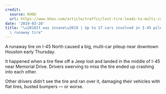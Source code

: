 ```yaml
---
credit:
  source: KHOU
  url: https://www.khou.com/article/traffic/lost-tire-leads-to-multi-car-pile-up-on-i-45-near-downtown/285-af9bee69-2fd0-4175-b315-4d88457d848e
date: '2019-03-28'
title: "\u2018It was insane\u2019 | Up to 17 cars involved in I-45 pileup caused by\
  \ runaway tire"
---
```



A runaway tire on I-45 North caused a big, multi-car pileup near downtown Houston early Thursday.

It happened when a tire flew off a Jeep lost and landed in the middle of I-45 near Memorial Drive. Drivers swerving to miss the tire ended up crashing into each other.

Other drivers didn’t see the tire and ran over it, damaging their vehicles with flat tires, busted bumpers — or worse.